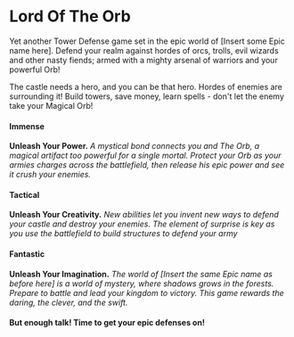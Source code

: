 
# Lord Of The Orb

Yet another Tower Defense game set in the epic world of [Insert some Epic
name here]. Defend your realm against hordes of orcs, trolls, evil wizards
and other nasty fiends; armed with a mighty arsenal of warriors and your
powerful Orb!

The castle needs a hero, and you can be that hero. Hordes of enemies are
surrounding it! Build towers, save money, learn spells - don't let the
enemy take your Magical Orb!

#### Immense
**Unleash Your Power.** *A mystical bond connects you and The Orb, a magical
artifact too powerful for a single mortal. Protect your Orb as your
armies charges across the battlefield, then release his epic power and see it
crush your enemies.*


#### Tactical
**Unleash Your Creativity.** *New abilities let you invent new ways to defend
your castle and destroy your enemies. The element of surprise is key as you use
the battlefield to build structures to defend your army*


#### Fantastic
**Unleash Your Imagination.** *The world of [Insert the same Epic name as before
here] is a world of mystery, where shadows grows in the forests. Prepare to
battle and lead your kingdom to victory. This game rewards the daring, the
clever, and the swift.*


#### But enough talk! Time to get your epic defenses on!
